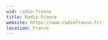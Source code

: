 ```yaml
---
uid: radio-france
title: Radio France
website: https://www.radiofrance.fr/
location: France
---
```

